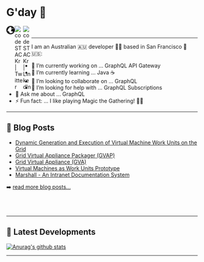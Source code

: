 # G'day 👋

[<img align="left" alt="codeSTACKr.com" width="22px" src="https://raw.githubusercontent.com/iconic/open-iconic/master/svg/globe.svg" />][website]
[<img align="left" alt="codeSTACKr | Twitter" width="22px" src="https://cdn.jsdelivr.net/npm/simple-icons@v3/icons/twitter.svg" />][twitter]
[<img align="left" alt="codeSTACKr | LinkedIn" width="22px" src="https://cdn.jsdelivr.net/npm/simple-icons@v3/icons/linkedin.svg" />][linkedin]

<br />

---

I am an Australian 🇦🇺 developer 👨‍💻 based in San Francisco 🌉 🇺🇸:

- 🔭 I’m currently working on ... GraphQL API Gateway
- 🌱 I’m currently learning ... Java ☕
- 👯 I’m looking to collaborate on ... GraphQL
- 🤔 I’m looking for help with ... GraphQL Subscriptions
- 💬 Ask me about ... GraphQL
- ⚡ Fun fact: ... I like playing Magic the Gathering! 🧙‍♂️

---
## 📕 Blog Posts

<!-- BLOG-POST-LIST:START -->
- [Dynamic Generation and Execution of Virtual Machine Work Units on the Grid](https://www.timhward.net/dynamic-generation-and-execution-of-virtual-machine-work-units-on-the-grid/)
- [Grid Virtual Appliance Packager (GVAP)](https://www.timhward.net/grid-virtual-appliance-packager-gvap/)
- [Grid Virtual Appliance (GVA)](https://www.timhward.net/grid-virtual-appliance-gva/)
- [Virtual Machines as Work Units Prototype](https://www.timhward.net/virtual-machines-as-work-units-prototype/)
- [Marshall - An Intranet Documentation System](https://www.timhward.net/marshall-an-intranet-documentation-system/)
<!-- BLOG-POST-LIST:END -->

➡️ [read more blog posts...][website]

<br/>
<br/>

---

## 💯 Latest Developments


[![Anurag's github stats](https://github-readme-stats.vercel.app/api?username=timward60&theme=dracula)](https://github.com/timward60)

---

[website]: https://www.timhward.net
[twitter]: https://twitter.com/timhward
[linkedin]: https://linkedin.com/in/timhward